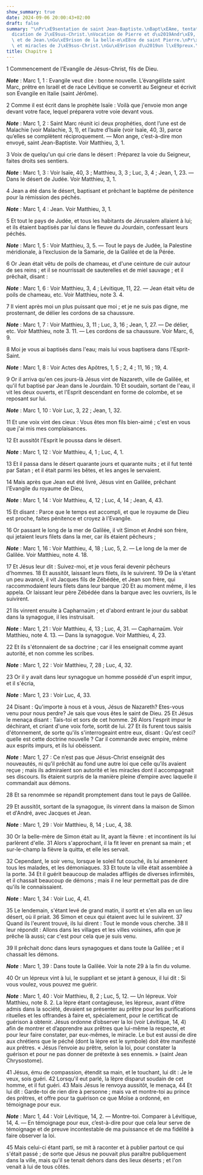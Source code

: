 ```yaml
---
show_summary: true
date: 2024-09-06 20:00:43+02:00
draft: false
summary: "\nPr\xE9sentation de saint Jean-Baptiste.\nBapt\xEAme, tentation et pr\xE9\
  dication de J\xE9sus-Christ.\nVocation de Pierre et d\u2019Andr\xE9, de Jacques\
  \ et de Jean.\nGu\xE9rison de la belle-m\xE8re de saint Pierre.\nPr\xE9dication\
  \ et miracles de J\xE9sus-Christ.\nGu\xE9rison d\u2019un l\xE9preux.\n"
title: Chapitre 1
---
```





1 Commencement de l'Evangile de Jésus-Christ, fils de Dieu.

***Note*** :  Marc 1, 1 : Evangile veut dire : bonne nouvelle. L’évangéliste saint Marc, prêtre en Israël et de race Lévitique se convertit au Seigneur et écrivit son Evangile en Italie (saint Jérôme).


2 Comme il est écrit dans le prophète Isaïe : Voilà que j'envoie mon ange devant votre face, lequel préparera votre voie devant vous.

***Note*** :  Marc 1, 2 : Saint Marc réunit ici deux prophéties, dont l’une est de Malachie (voir Malachie, 3, 1), et l’autre d’Isaïe (voir Isaïe, 40, 3), parce qu’elles se complètent réciproquement. ― Mon ange, c’est-à-dire mon envoyé, saint Jean-Baptiste. Voir Matthieu, 3, 1.

3 Voix de quelqu'un qui crie dans le désert : Préparez la voie du Seigneur, faites droits ses sentiers.

***Note*** :  Marc 1, 3 : Voir Isaïe, 40, 3 ; Matthieu, 3, 3 ; Luc, 3, 4 ; Jean, 1, 23. ― Dans le désert de Judée. Voir Matthieu, 3, 1.

4 Jean a été dans le désert, baptisant et prêchant le baptême de pénitence pour la rémission des péchés.

***Note*** :  Marc 1, 4 : Jean. Voir Matthieu, 3, 1.

5 Et tout le pays de Judée, et tous les habitants de Jérusalem allaient à lui; et ils étaient baptisés par lui dans le fleuve du Jourdain, confessant leurs péchés.

***Note*** :  Marc 1, 5 : Voir Matthieu, 3, 5. ― Tout le pays de Judée, la Palestine méridionale, à l’exclusion de la Samarie, de la Galilée et de la Pérée.

6 Or Jean était vêtu de poils de chameau, et d'une ceinture de cuir autour de ses reins ; et il se nourrissait de sauterelles et de miel sauvage ; et il prêchait, disant :

***Note*** :  Marc 1, 6 : Voir Matthieu, 3, 4 ; Lévitique, 11, 22. ― Jean était vêtu de poils de chameau, etc. Voir Matthieu, note 3. 4.

7 Il vient après moi un plus puissant que moi ; et je ne suis pas digne, me prosternant, de délier les cordons de sa chaussure.

***Note*** :  Marc 1, 7 : Voir Matthieu, 3, 11 ; Luc, 3, 16 ; Jean, 1, 27. ― De délier, etc. Voir Matthieu, note 3. 11. ― Les cordons de sa chaussure. Voir Marc, 6, 9.

8 Moi je vous ai baptisés dans l'eau; mais lui vous baptisera dans l'Esprit-Saint.

***Note*** :  Marc 1, 8 : Voir Actes des Apôtres, 1, 5 ; 2, 4 ; 11, 16 ; 19, 4.


9 Or il arriva qu'en ces jours-là Jésus vint de Nazareth, ville de Galilée, et qu'il fut baptisé par Jean dans le Jourdain. 10 Et soudain, sortant de l'eau, il vit les deux ouverts, et l'Esprit descendant en forme de colombe, et se reposant sur lui.

***Note*** :  Marc 1, 10 : Voir Luc, 3, 22 ; Jean, 1, 32.

11 Et une voix vint des cieux : Vous êtes mon fils bien-aimé ; c'est en vous que j'ai mis mes complaisances.


12 Et aussitôt l'Esprit le poussa dans le désert.

***Note*** :  Marc 1, 12 : Voir Matthieu, 4, 1 ; Luc, 4, 1.

13 Et il passa dans le désert quarante jours et quarante nuits ; et il fut tenté par Satan ; et il était parmi les bêtes, et les anges le servaient.


14 Mais après que Jean eut été livré, Jésus vint en Galilée, prêchant l'Evangile du royaume de Dieu,

***Note*** :  Marc 1, 14 : Voir Matthieu, 4, 12 ; Luc, 4, 14 ; Jean, 4, 43.

15 Et disant : Parce que le temps est accompli, et que le royaume de Dieu est proche, faites pénitence et croyez à l'Evangile.


16 Or passant le long de la mer de Galilée, il vit Simon et André son frère, qui jetaient leurs filets dans la mer, car ils étaient pêcheurs ;

***Note*** :  Marc 1, 16 : Voir Matthieu, 4, 18 ; Luc, 5, 2. ― Le long de la mer de Galilée. Voir Matthieu, note 4. 18.

17 Et Jésus leur dit : Suivez-moi, et je vous ferai devenir pêcheurs d'hommes. 18 Et aussitôt, laissant leurs filets, ils le suivirent. 19 De là s'étant un peu avancé, il vit Jacques fils de Zébédée, et Jean son frère, qui raccommodaient leurs filets dans leur barque :20 Et au moment même, il les appela. Or laissant leur père Zébédée dans la barque avec les ouvriers, ils le suivirent.


21 Ils vinrent ensuite à Capharnaüm ; et d'abord entrant le jour du sabbat dans la synagogue, il les instruisait.

***Note*** :  Marc 1, 21 : Voir Matthieu, 4, 13 ; Luc, 4, 31. ― Capharnaüm. Voir Matthieu, note 4. 13. ― Dans la synagogue. Voir Matthieu, 4, 23.

22 Et ils s'étonnaient de sa doctrine ; car il les enseignait comme ayant autorité, et non comme les scribes.

***Note*** :  Marc 1, 22 : Voir Matthieu, 7, 28 ; Luc, 4, 32.


23 Or il y avait dans leur synagogue un homme possédé d'un esprit impur, et il s'écria,

***Note*** :  Marc 1, 23 : Voir Luc, 4, 33.

24 Disant : Qu'importe à nous et à vous, Jésus de Nazareth? Etes-vous venu pour nous perdre? Je sais que vous êtes le saint de Dieu. 25 Et Jésus le menaça disant : Tais-toi et sors de cet homme. 26 Alors l'esprit impur le déchirant, et criant d'une voix forte, sortit de lui. 27 Et ils furent tous saisis d'étonnement, de sorte qu'ils s'interrogeaint entre eux, disant : Qu'est ceci? quelle est cette doctrine nouvelle ? Car il commande avec empire, même aux esprits impurs, et ils lui obéissent.

***Note*** :  Marc 1, 27 : Ce n’est pas que Jésus-Christ enseignât des nouveautés, ni qu’il prêchât au fond une autre loi que celle qu’ils avaient reçue ; mais ils admiraient son autorité et les miracles dont il accompagnait ses discours. Ils étaient surpris de la manière pleine d’empire avec laquelle il commandait aux démons.

28 Et sa renommée se répandit promptement dans tout le pays de Galilée.


29 Et aussitôt, sortant de la synagogue, ils vinrent dans la maison de Simon et d'André, avec Jacques et Jean.

***Note*** :  Marc 1, 29 : Voir Matthieu, 8, 14 ; Luc, 4, 38.

30 Or la belle-mère de Simon était au lit, ayant la fièvre : et incontinent ils lui parlèrent d'elle. 31 Alors s'approchant, il la fit lever en prenant sa main ; et sur-le-champ la fièvre la quitta, et elle les servait.


32 Cependant, le soir venu, lorsque le soleil fut couché, ils lui amenèrent tous les malades, et les démoniaques. 33 Et toute la ville était assemblée à la porte. 34 Et il guérit beaucoup de malades affligés de diverses infirmités, et il chassait beaucoup de démons ; mais il ne leur permettait pas de dire qu'ils le connaissaient.

***Note*** :  Marc 1, 34 : Voir Luc, 4, 41.


35 Le lendemain, s'étant levé de grand matin, il sortit et s'en alla en un lieu désert, où il priait. 36 Simon et ceux qui étaient avec lui le suivirent. 37 Quand ils l'eurent trouvé, ils lui dirent : Tout le monde vous cherche. 38 Il leur répondit : Allons dans les villages et les villes voisines, afin que je prêche là aussi; car c'est pour cela que je suis venu.


39 Il prêchait donc dans leurs synagogues et dans toute la Galilée ; et il chassait les démons.

***Note*** :  Marc 1, 39 : Dans toute la Galilée. Voir la note 29 à la fin du volume.


40 Or un lépreux vint à lui, le suppliant et se jetant à genoux, il lui dit : Si vous voulez, vous pouvez me guérir.

***Note*** :  Marc 1, 40 : Voir Matthieu, 8, 2 ; Luc, 5, 12. ― Un lépreux. Voir Matthieu, note 8. 2. La lèpre étant contagieuse, les lépreux, avant d’être admis dans la société, devaient se présenter au prêtre pour les purifications rituelles et les offrandes à faire et, spécialement, pour le certificat de guérison à obtenir. Jésus ordonne d’observer la loi (voir Lévitique, 14, 4) afin de montrer et d’apprendre aux prêtres que lui-même la respecte, et pour leur faire constater, par eux-mêmes, le miracle. Le but est aussi de dire aux chrétiens que le péché (dont la lèpre est le symbole) doit être manifesté aux prêtres. « Jésus l’envoie au prêtre, selon la loi, pour constater la guérison et pour ne pas donner de prétexte à ses ennemis. » (saint Jean Chrysostome).

41 Jésus, ému de compassion, étendit sa main, et le touchant, lui dit : Je le veux, sois guéri. 42 Lorsqu'il eut parlé, la lèpre disparut soudain de cet homme, et il fut guéri. 43 Mais Jésus le renvoya aussitôt, le menaça, 44 Et lui dit : Garde-toi de rien dire à personne ; mais va et montre-toi au prince des prêtres, et offre pour ta guérison ce que Moïse a ordonné, en témoignage pour eux.

***Note*** :  Marc 1, 44 : Voir Lévitique, 14, 2. ― Montre-toi. Comparer à Lévitique, 14, 4. ― En témoignage pour eux, c’est-à-dire pour que cela leur serve de témoignage et de preuve incontestable de ma puissance et de ma fidélité à faire observer la loi.

45 Mais celui-ci étant parti, se mit à raconter et à publier partout ce qui s'était passé ; de sorte que Jésus ne pouvait plus paraître publiquement dans la ville, mais qu'il se tenait dehors dans des lieux déserts ; et l'on venait à lui de tous côtés.

